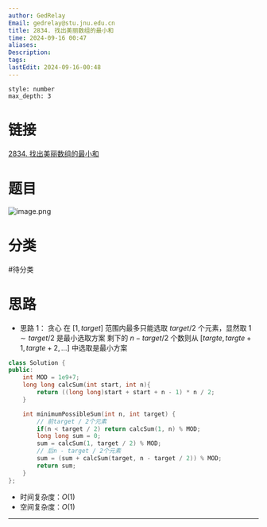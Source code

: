```yaml
---
author: GedRelay
Email: gedrelay@stu.jnu.edu.cn
title: 2834. 找出美丽数组的最小和
time: 2024-09-16 00:47
aliases: 
Description: 
tags: 
lastEdit: 2024-09-16-00:48
---
```


```toc
style: number
max_depth: 3
```

# 链接
[2834. 找出美丽数组的最小和](https://leetcode.cn/problems/find-the-minimum-possible-sum-of-a-beautiful-array/) 

# 题目
![image.png](https://ged-pic-bed.oss-cn-guangzhou.aliyuncs.com/img/202409160047237.png)


# 分类
#待分类

# 思路
- 思路 1：
贪心
在 $[1, target]$ 范围内最多只能选取 $target / 2$ 个元素，显然取 $1\sim target/2$ 是最小选取方案
剩下的 $n-target/2$ 个数则从 $[targte, targte+1, targte+2, ...]$ 中选取是最小方案


```cpp
class Solution {
public:
    int MOD = 1e9+7;
    long long calcSum(int start, int n){
        return ((long long)start + start + n - 1) * n / 2;
    }

    int minimumPossibleSum(int n, int target) {
        // 前target / 2个元素
        if(n < target / 2) return calcSum(1, n) % MOD;
        long long sum = 0;
        sum = calcSum(1, target / 2) % MOD;
        // 后n - target / 2个元素
        sum = (sum + calcSum(target, n - target / 2)) % MOD;
        return sum;
    }
};
```


- 时间复杂度：${O\left( 1 \right)  }$ 
- 空间复杂度：${O\left( 1 \right)  }$ 


---

